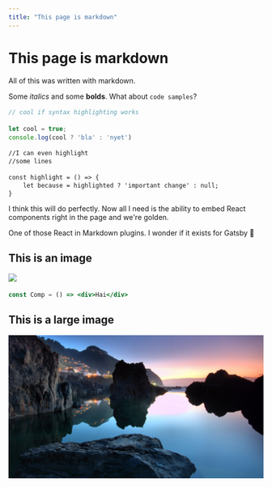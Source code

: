 ```yaml
---
title: "This page is markdown"
---
```


# This page is markdown

All of this was written with markdown.

Some *italics* and some **bolds**. What about `code samples`?

```javascript
// cool if syntax highlighting works

let cool = true;
console.log(cool ? 'bla' : 'nyet')
```

```javascript{4-5}
//I can even highlight
//some lines

const highlight = () => {
    let because = highlighted ? 'important change' : null;
}
```

I think this will do perfectly. Now all I need is the ability to embed
React components right in the page and we're golden.

One of those React in Markdown plugins. I wonder if it exists for
Gatsby 🤔

## This is an image

![](http://www.mulierchile.com/random-image/random-image-005.jpg)

```jsx
const Comp = () => <div>Hai</div>
```

## This is a large image

![With a beautiful caption](../images/large-2.jpg)
